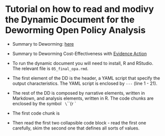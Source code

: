 # Tutorial on how to read and modivy the Dynamic Document for the Deworming Open Policy Analysis

- Summary to Deworming: [here](https://github.com/BITSS-OPA/Tutorials/blob/master/Summaries/Deworming/Deworm%20the%20World%20-%20summary.md)  

- Summary to Deworming Cost-Effectiveness with [Evidence Action](https://github.com/BITSS-OPA/Tutorials/blob/master/Summaries/Deworming/Deworming%20Cost-Effectiveness%20-%20summary.md)

- To run the dynamic document you will need to install, R and RStudio. The relevant file is `05_final_opa.rmd`. 

- The first element of the DD is the header, a YAML script that specify the output characteristics. The YAML script is enclosed by `---` (line 1 - 21).  

- The rest of the DD is composed by narrative elements, written in Markdown, and analysis elements, written in R. The code chunks are enclosed by the symbol ` \`\`\`{r  ` 

- The first code chunk is 

- Then read the first two collapsible code block - read the first one carefully, skim the second one that defines all sorts of values.


